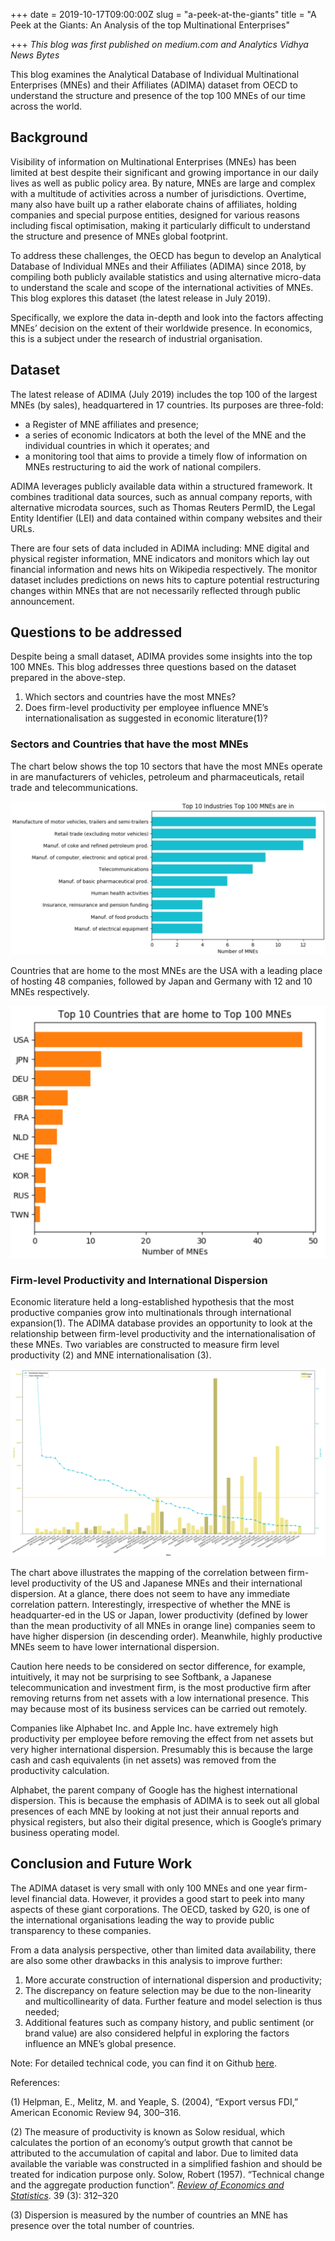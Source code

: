 +++
date = 2019-10-17T09:00:00Z
slug = "a-peek-at-the-giants"
title = "A Peek at the Giants: An Analysis of the top Multinational Enterprises"

+++
_This blog was first published on medium.com and Analytics Vidhya News Bytes_

This blog examines the Analytical Database of Individual Multinational Enterprises (MNEs) and their Affiliates (ADIMA) dataset from OECD to understand the structure and presence of the top 100 MNEs of our time across the world.

## **Background**

Visibility of information on Multinational Enterprises (MNEs) has been limited at best despite their significant and growing importance in our daily lives as well as public policy area. By nature, MNEs are large and complex with a multitude of activities across a number of jurisdictions. Overtime, many also have built up a rather elaborate chains of affiliates, holding companies and special purpose entities, designed for various reasons including fiscal optimisation, making it particularly difficult to understand the structure and presence of MNEs global footprint.

To address these challenges, the OECD has begun to develop an Analytical Database of Individual MNEs and their Affiliates (ADIMA) since 2018, by compiling both publicly available statistics and using alternative micro-data to understand the scale and scope of the international activities of MNEs. This blog explores this dataset (the latest release in July 2019).

Specifically, we explore the data in-depth and look into the factors affecting MNEs’ decision on the extent of their worldwide presence. In economics, this is a subject under the research of industrial organisation.

## **Dataset**

The latest release of ADIMA (July 2019) includes the top 100 of the largest MNEs (by sales), headquartered in 17 countries. Its purposes are three-fold:

* a Register of MNE affiliates and presence;
* a series of economic Indicators at both the level of the MNE and the individual countries in which it operates; and
* a monitoring tool that aims to provide a timely flow of information on MNEs restructuring to aid the work of national compilers.

ADIMA leverages publicly available data within a structured framework. It combines traditional data sources, such as annual company reports, with alternative microdata sources, such as Thomas Reuters PermID, the Legal Entity Identifier (LEI) and data contained within company websites and their URLs.

There are four sets of data included in ADIMA including: MNE digital and physical register information, MNE indicators and monitors which lay out financial information and news hits on Wikipedia respectively. The monitor dataset includes predictions on news hits to capture potential restructuring changes within MNEs that are not necessarily reflected through public announcement.

## **Questions to be addressed**

Despite being a small dataset, ADIMA provides some insights into the top 100 MNEs. This blog addresses three questions based on the dataset prepared in the above-step.

1. Which sectors and countries have the most MNEs?
2. Does firm-level productivity per employee influence MNE’s internationalisation as suggested in economic literature(1)?

### **Sectors and Countries that have the most MNEs**

The chart below shows the top 10 sectors that have the most MNEs operate in are manufacturers of vehicles, petroleum and pharmaceuticals, retail trade and telecommunications.

![](/uploads/top102.png)

Countries that are home to the most MNEs are the USA with a leading place of hosting 48 companies, followed by Japan and Germany with 12 and 10 MNEs respectively.

![](/uploads/top10.png)

### **Firm-level Productivity and International Dispersion**

Economic literature held a long-established hypothesis that the most productive companies grow into multinationals through international expansion(1). The ADIMA database provides an opportunity to look at the relationship between firm-level productivity and the internationalisation of these MNEs. Two variables are constructed to measure firm level productivity (2) and MNE internationalisation (3).

![](/uploads/mnes.png)

The chart above illustrates the mapping of the correlation between firm-level productivity of the US and Japanese MNEs and their international dispersion. At a glance, there does not seem to have any immediate correlation pattern. Interestingly, irrespective of whether the MNE is headquarter-ed in the US or Japan, lower productivity (defined by lower than the mean productivity of all MNEs in orange line) companies seem to have higher dispersion (in descending order). Meanwhile, highly productive MNEs seem to have lower international dispersion.

Caution here needs to be considered on sector difference, for example, intuitively, it may not be surprising to see Softbank, a Japanese telecommunication and investment firm, is the most productive firm after removing returns from net assets with a low international presence. This may because most of its business services can be carried out remotely.

Companies like Alphabet Inc. and Apple Inc. have extremely high productivity per employee before removing the effect from net assets but very higher international dispersion. Presumably this is because the large cash and cash equivalents (in net assets) was removed from the productivity calculation.

Alphabet, the parent company of Google has the highest international dispersion. This is because the emphasis of ADIMA is to seek out all global presences of each MNE by looking at not just their annual reports and physical registers, but also their digital presence, which is Google’s primary business operating model.

## **Conclusion and Future Work**

The ADIMA dataset is very small with only 100 MNEs and one year firm-level financial data. However, it provides a good start to peek into many aspects of these giant corporations. The OECD, tasked by G20, is one of the international organisations leading the way to provide public transparency to these companies.

From a data analysis perspective, other than limited data availability, there are also some other drawbacks in this analysis to improve further:

1. More accurate construction of international dispersion and productivity;
2. The discrepancy on feature selection may be due to the non-linearity and multicollinearity of data. Further feature and model selection is thus needed;
3. Additional features such as company history, and public sentiment (or brand value) are also considered helpful in exploring the factors influence an MNE’s global presence.

Note: For detailed technical code, you can find it on Github [here](https://github.com/bobbleoxs/data_science/blob/master/Data%20Blog%20ADIMA/ADIMA.ipynb).

References:

(1) Helpman, E., Melitz, M. and Yeaple, S. (2004), “Export versus FDI,” American Economic Review 94, 300–316.

(2) The measure of productivity is known as Solow residual, which calculates the portion of an economy’s output growth that cannot be attributed to the accumulation of capital and labor. Due to limited data available the variable was constructed in a simplified fashion and should be treated for indication purpose only. Solow, Robert (1957). “Technical change and the aggregate production function”. [_Review of Economics and Statistics_](https://en.wikipedia.org/wiki/Review_of_Economics_and_Statistics). 39 (3): 312–320

(3) Dispersion is measured by the number of countries an MNE has presence over the total number of countries.

## 